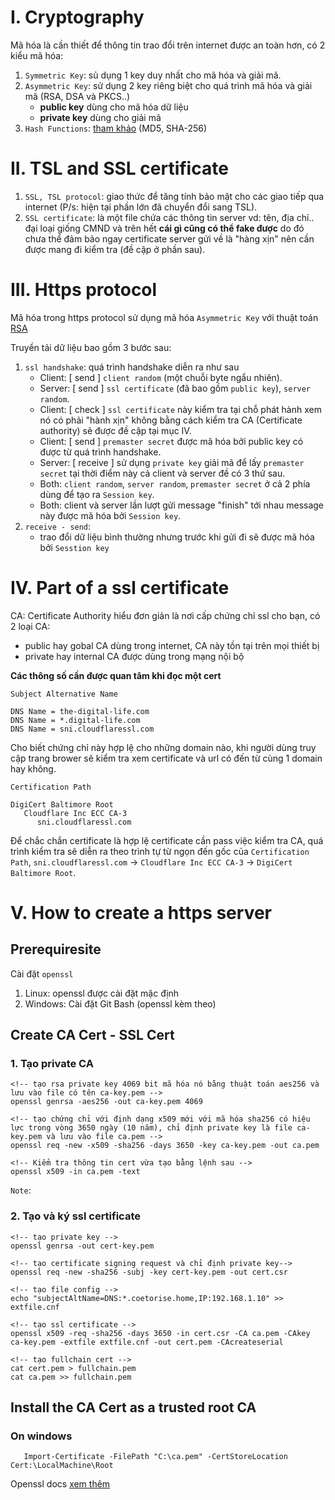 # I. Cryptography

Mã hóa là cần thiết để thông tin trao đổi trên internet được an toàn hơn, có 2 kiểu mã hóa:
1. `Symmetric Key`: sủ dụng 1 key duy nhất cho mã hóa và giải mã.
2. `Asymmetric Key`: sử dụng 2 key riêng biệt cho quá trình mã hóa và giải mã (RSA, DSA và PKCS..)
   -  **public key** dùng cho mã hóa dữ liệu
   -  **private key** dùng cho giải mã
3. `Hash Functions`: [tham khảo](https://codelearn.io/sharing/hash-la-gi-va-hash-dung-de-lam-gi) (MD5, SHA-256)

# II. TSL and SSL certificate

1. `SSL, TSL protocol`: giao thức để tăng tính bảo mật cho các giao tiếp qua internet (P/s: hiện tại phần lớn đã chuyển đổi sang TSL).
2. `SSL certificate`: là một file chứa các thông tin server vd: tên, địa chỉ.. đại loại giống CMND và trên hết **cái gì cũng có thể fake được** do đó chưa thể đảm bảo ngay certificate server gửi về là "hàng xịn" nên cần được mang đi kiểm tra (đề cập ở phần sau).

# III. Https protocol

Mã hóa trong https protocol sử dụng mã hóa `Asymmetric Key` với thuật toán [RSA](https://vi.wikipedia.org/wiki/RSA_(m%C3%A3_h%C3%B3a))

Truyền tải dữ liệu bao gồm 3 bước sau:
1. `ssl handshake`: quá trình handshake diễn ra như sau
   - Client: [ send ] `client random` (một chuỗi byte ngẩu nhiên).
   - Server: [ send ] `ssl certificate` (đã bao gồm `public key`), `server random`.
   - Client: [ check ] `ssl certificate` này kiểm tra tại chỗ phát hành xem nó có phải "hành xịn" không bằng cách kiểm tra CA (Certificate authority) sẽ được đề cập tại mục IV.
   - Client: [ send ] `premaster secret` được mã hóa bởi public key có được từ quá trình handshake.
   - Server: [ receive ] sử dụng `private key` giải mã để lấy `premaster secret` tại thời điểm này cả client và server đề có 3 thứ sau.
   - Both: `client random`, `server random`, `premaster secret` ở cả 2 phía dùng để tạo ra `Session key`.
   - Both: client và server lần lượt gửi message "finish" tới nhau message này được mã hóa bởi `Session key`.
2. `receive - send`:
   - trao đổi dữ liệu bình thường nhưng trước khi gửi đi sẽ được mã hóa bởi `Sesstion key`

# IV. Part of a ssl certificate

CA: Certificate Authority hiểu đơn giản là nơi cấp chứng chỉ ssl cho bạn, có 2 loại CA:
- public hay gobal CA dùng trong internet, CA này tồn tại trên mọi thiết bị
- private hay internal CA được dùng trong mạng nội bộ


**Các thông số cần được quan tâm khi đọc một cert**

`Subject Alternative Name`

```
DNS Name = the-digital-life.com
DNS Name = *.digital-life.com
DNS Name = sni.cloudflaressl.com
```
Cho biết chứng chỉ này hợp lệ cho những domain nào, khi người dùng truy cập trang brower sẽ kiểm tra xem certificate và url có đến từ cùng 1 domain hay không.

`Certification Path`
```
DigiCert Baltimore Root
   Cloudflare Inc ECC CA-3
      sni.cloudflaressl.com
```
Để chắc chắn certificate là hợp lệ certificate cần pass việc kiểm tra CA, quá trình kiểm tra sẽ diễn ra theo trình tự từ ngọn đến gốc của `Certification Path`, `sni.cloudflaressl.com` -> `Cloudflare Inc ECC CA-3` -> `DigiCert Baltimore Root`.

# V. How to create a https server

## Prerequiresite

Cài đặt `openssl`
  1. Linux: openssl được cài đặt mặc định
  2. Windows: Cài đặt Git Bash (openssl kèm theo)

## Create CA Cert - SSL Cert

### 1. Tạo private CA
   ```
   <!-- tạo rsa private key 4069 bit mã hóa nó bằng thuật toán aes256 và lưu vào file có tên ca-key.pem -->
   openssl genrsa -aes256 -out ca-key.pem 4069

   <!-- tạo chứng chỉ với định dạng x509 mới với mã hóa sha256 có hiệu lực trong vòng 3650 ngày (10 năm), chỉ định private key là file ca-key.pem và lưu vào file ca.pem -->
   openssl req -new -x509 -sha256 -days 3650 -key ca-key.pem -out ca.pem

   <!-- Kiểm tra thông tin cert vừa tạo bằng lệnh sau -->
   openssl x509 -in ca.pem -text
   ```
   `Note`: 

### 2. Tạo và ký ssl certificate 
   ```
   <!-- tạo private key -->
   openssl genrsa -out cert-key.pem

   <!-- tạo certificate signing request và chỉ định private key-->
   openssl req -new -sha256 -subj -key cert-key.pem -out cert.csr

   <!-- tạo file config -->
   echo "subjectAltName=DNS:*.coetorise.home,IP:192.168.1.10" >> extfile.cnf

   <!-- tạo ssl certificate -->
   openssl x509 -req -sha256 -days 3650 -in cert.csr -CA ca.pem -CAkey ca-key.pem -extfile extfile.cnf -out cert.pem -CAcreateserial
   
   <!-- tạo fullchain cert -->
   cat cert.pem > fullchain.pem
   cat ca.pem >> fullchain.pem
   ```

## Install the CA Cert as a trusted root CA
   ### On windows  
```
   Import-Certificate -FilePath "C:\ca.pem" -CertStoreLocation Cert:\LocalMachine\Root
```

Openssl docs
[xem thêm](https://www.openssl.org/docs/man1.1.1/man1/)
